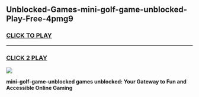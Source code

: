 
## Unblocked-Games-mini-golf-game-unblocked-Play-Free-4pmg9
<h3>
<a href="https://premium76.site?title=mini-golf-game-unblocked&ref=17A">CLICK TO PLAY</a></h3>
<hr>

<h3>
<a href="https://premium76.site?title=mini-golf-game-unblocked&ref=17A">CLICK 2 PLAY</a>
  
</h3>

<a href="https://premium76.site?title=mini-golf-game-unblocked&ref=17A"><img src="https://clearcache.store/games.png"></a>


**mini-golf-game-unblocked games unblocked: Your Gateway to Fun and Accessible Online Gaming**
